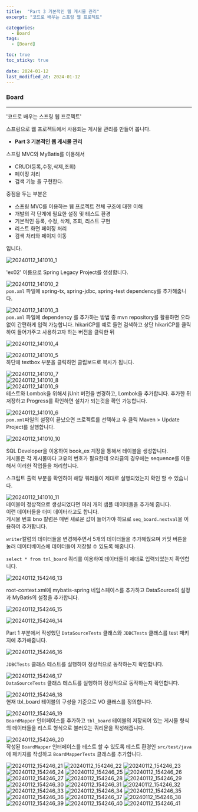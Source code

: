 ```yaml
---
title:  "Part 3 기본적인 웹 게시물 관리"
excerpt: "코드로 배우는 스프링 웹 프로젝트"

categories:
  - Board
tags:
  - [Board]

toc: true
toc_sticky: true
 
date: 2024-01-12
last_modified_at: 2024-01-12
---
```


### Board
---

'코드로 배우는 스프링 웹 프로젝트'

스프링으로 웹 프로젝트에서 사용되는 게시물 관리를 만들어 봅니다.

- **Part 3 기본적인 웹 게시물 관리** 

스프링 MVC와 MyBatis를 이용해서 
- CRUD(등록,수정,삭제,조회)
- 페이징 처리
- 검색 기능
을 구현한다.

중점을 두는 부분은

- 스프링 MVC를 이용하는 웹 프로젝트 전체 구조에 대한 이해
- 개발의 각 단계에 필요한 설정 및 테스트 환경
- 기본적인 등록, 수정, 삭제, 조회, 리스트 구현
- 리스트 화면 페이징 처리
- 검색 처리와 페이지 이동 

입니다.


![20240112_141010_1](https://github.com/daekyeonghan/daekyeonghan.github.io/assets/117332830/cd7d5682-99f2-48b9-a030-c1e4034e26f0)  

'ex02' 이름으로 Spring Legacy Project를 생성합니다.

![20240112_141010_2](https://github.com/daekyeonghan/daekyeonghan.github.io/assets/117332830/ea59980b-6922-4404-b7ad-1323401b1b95)  
`pom.xml` 파일에 spring-tx, spring-jdbc, spring-test dependency를 추가해줍니다.

![20240112_141010_3](https://github.com/daekyeonghan/daekyeonghan.github.io/assets/117332830/5a6e106e-cc98-46d7-a71e-e3bffa1bc6ca)  
`pom.xml` 파일에 dependency 를 추가하는 방법 중 mvn repository를 활용하면 오타없이 간편하게 입력 가능합니다.
hikariCP를 예로 들면 검색하고 상단 hikariCP를 클릭하여 들어가주고 사용하고자 하는 버전을 클릭한 뒤

![20240112_141010_4](https://github.com/daekyeonghan/daekyeonghan.github.io/assets/117332830/03d28133-658c-45bc-9945-b38e304204d6)  


![20240112_141010_5](https://github.com/daekyeonghan/daekyeonghan.github.io/assets/117332830/78fec8e9-3c05-4cc3-bb48-d18cf840d2c1)  
하단에 textbox 부분을 클릭하면 클립보드로 복사가 됩니다.



![20240112_141010_7](https://github.com/daekyeonghan/daekyeonghan.github.io/assets/117332830/a167efc4-44c6-46d5-9974-06195b0870a7)  
![20240112_141010_8](https://github.com/daekyeonghan/daekyeonghan.github.io/assets/117332830/d485f35a-d328-4e28-808a-e8e3d5fbcdb8)  
![20240112_141010_9](https://github.com/daekyeonghan/daekyeonghan.github.io/assets/117332830/ebf8d7a5-f18e-4f31-a752-4abca64e53fe)  
테스트와 Lombok을 위해서 jUnit 버전을 변경하고, Lombok을 추가합니다.
추가한 뒤 저장하고 Progress를 확인하면 설치가 되는것을 확인 가능합니다.

![20240112_141010_6](https://github.com/daekyeonghan/daekyeonghan.github.io/assets/117332830/f9b671f5-e79f-48a2-bbf2-24d137fac06b)  
`pom.xml`파일의 설정이 끝났으면 프로젝트를 선택하고 우 클릭 Maven > Update Project를 실행합니다.

![20240112_141010_10](https://github.com/daekyeonghan/daekyeonghan.github.io/assets/117332830/e7623ce9-d5bf-46a7-af50-0bd7b8e64a0e)  

SQL Developer을 이용하여 book_ex 계정을 통해서 테이블을 생성합니다.  
게시물은 각 게시물마다 고유의 번호가 필요한데 오라클의 경우에는 sequence를 이용해서 이러한 작업들을 처리합니다.

스크립트 출력 부분을 확인하여 해당 쿼리들이 제대로 실행되었는지 확인 할 수 있습니다.  


![20240112_141010_11](https://github.com/daekyeonghan/daekyeonghan.github.io/assets/117332830/544c7c6c-0ee5-4748-b133-4231184a0d78)  
테이블이 정상적으로 생성되었다면 여러 개의 샘플 데이터들을 추가해 줍니다.  
이런 데이터들을 더미 데이터라고도 합니다.  
게시물 번호 bno 칼럼은 매번 새로운 값이 들어가야 하므로 `seq_board.nextval`을 이용하여 추가합니다.

`writer`칼럼의 데이터들을 변경해주면서 5개의 데이터들을 추가해줬으며 커밋 버튼을 눌러 데이터베이스에 데이터들이 저장될 수 있도록 해줍니다.  

`select * from tnl_board` 쿼리를 이용하여 데이터들이 제대로 입력되었는지 확인합니다.  



![20240112_154246_13](https://github.com/daekyeonghan/daekyeonghan.github.io/assets/117332830/b088faef-d33f-4fc3-b2cb-6c41205ac634)  

root-context.xml에 mybatis-spring 네임스페이스를 추가하고 DataSource의 설정과 MyBatis의 설정을 추가합니다.

![20240112_154246_15](https://github.com/daekyeonghan/daekyeonghan.github.io/assets/117332830/78c99a74-b2a1-4576-8d35-3ecc6a8c9605)

![20240112_154246_14](https://github.com/daekyeonghan/daekyeonghan.github.io/assets/117332830/27654738-a447-4084-a5fe-0fad9b3aa50c)  

Part 1 부분에서 작성했던 `DataSourceTests` 클래스와 `JDBCTests` 클래스를 test 패키지에 추가해줍니다.  


![20240112_154246_16](https://github.com/daekyeonghan/daekyeonghan.github.io/assets/117332830/bed67df9-43c0-4fdd-805c-4a76628a7b41)

`JDBCTests` 클래스 테스트를 실행하여 정상적으로 동작하는지 확인합니다.

![20240112_154246_17](https://github.com/daekyeonghan/daekyeonghan.github.io/assets/117332830/c896576d-289f-4253-8988-af6e8fcd6333)  
`DataSourceTests` 클래스 테스트를 실행하여 정상적으로 동작하는지 확인합니다.

![20240112_154246_18](https://github.com/daekyeonghan/daekyeonghan.github.io/assets/117332830/842f52c8-fc7c-4a20-8bcf-f00ec6196057)  
현재 tbl_board 테이블의 구성을 기준으로 VO 클래스를 정의합니다.  

![20240112_154246_19](https://github.com/daekyeonghan/daekyeonghan.github.io/assets/117332830/5ed5286c-0a2d-483f-ba7a-385933869de1)  
`BoardMapper` 인터페이스를 추가하고 `tbl_board` 테이블의 저장되어 있는 게시물 형식의 데이터들을 리스트 형식으로 불러오는 쿼리문을 작성해줍니다.

![20240112_154246_20](https://github.com/daekyeonghan/daekyeonghan.github.io/assets/117332830/6e4b25e4-9152-47f1-ba33-a23a726217a7)  
작성된 `BoardMapper` 인터페이스를 테스트 할 수 있도록 테스트 환경인 `src/test/java`에 패키지를 작성하고 `BoardMapperTests` 클래스를 추가합니다.

![20240112_154246_21](https://github.com/daekyeonghan/daekyeonghan.github.io/assets/117332830/3a4c5a54-7a16-4921-afed-7bee901602fa)
![20240112_154246_22](https://github.com/daekyeonghan/daekyeonghan.github.io/assets/117332830/32c66be5-d636-48db-a3e4-391be463ff75)
![20240112_154246_23](https://github.com/daekyeonghan/daekyeonghan.github.io/assets/117332830/5c2c8781-0e0b-4207-91f3-89d194784a09)
![20240112_154246_24](https://github.com/daekyeonghan/daekyeonghan.github.io/assets/117332830/6ade5505-0c3e-46fa-a351-b1b5bdf9b9ed)
![20240112_154246_25](https://github.com/daekyeonghan/daekyeonghan.github.io/assets/117332830/cd722087-51b3-40b9-9aaf-1db203333659)
![20240112_154246_26](https://github.com/daekyeonghan/daekyeonghan.github.io/assets/117332830/9e86658b-f47d-43ba-b62d-9b5e9c2041e6)
![20240112_154246_27](https://github.com/daekyeonghan/daekyeonghan.github.io/assets/117332830/4a210d70-f40a-42c2-838a-8ba2838e1a3e)
![20240112_154246_28](https://github.com/daekyeonghan/daekyeonghan.github.io/assets/117332830/f85f1b89-a424-4410-9980-c11f0647066e)
![20240112_154246_29](https://github.com/daekyeonghan/daekyeonghan.github.io/assets/117332830/f064f55e-93b0-4883-bba6-6cd314de5465)
![20240112_154246_30](https://github.com/daekyeonghan/daekyeonghan.github.io/assets/117332830/cf4da852-77ab-4dde-934c-5501589cc19f)
![20240112_154246_31](https://github.com/daekyeonghan/daekyeonghan.github.io/assets/117332830/8c7b52d6-d7e8-47b0-891f-b06f2c0ee67c)
![20240112_154246_32](https://github.com/daekyeonghan/daekyeonghan.github.io/assets/117332830/c913d228-f751-4a59-b2e3-2ed34b082129)
![20240112_154246_33](https://github.com/daekyeonghan/daekyeonghan.github.io/assets/117332830/8b14ef16-6d69-4de1-93e2-b698b9c19bf0)
![20240112_154246_34](https://github.com/daekyeonghan/daekyeonghan.github.io/assets/117332830/588e12f0-54c4-4270-8341-8caec2152ceb)
![20240112_154246_35](https://github.com/daekyeonghan/daekyeonghan.github.io/assets/117332830/68afb5db-7279-4ca4-ad17-ae44a6d54de1)
![20240112_154246_36](https://github.com/daekyeonghan/daekyeonghan.github.io/assets/117332830/18788248-7e49-4b72-8f3a-dcbf0d0e8cad)
![20240112_154246_37](https://github.com/daekyeonghan/daekyeonghan.github.io/assets/117332830/e5b4061c-6a1b-4ffa-9cfa-4ef26513934b)
![20240112_154246_38](https://github.com/daekyeonghan/daekyeonghan.github.io/assets/117332830/403611c6-330b-4077-84ec-b0fe8d7fff2b)
![20240112_154246_39](https://github.com/daekyeonghan/daekyeonghan.github.io/assets/117332830/3cbc0ce8-b29e-46b3-add3-b6979b11f330)
![20240112_154246_40](https://github.com/daekyeonghan/daekyeonghan.github.io/assets/117332830/81ba6461-47ba-4a40-8604-9e23e4dec27e)
![20240112_154246_41](https://github.com/daekyeonghan/daekyeonghan.github.io/assets/117332830/89caef96-3b26-4e00-b079-b6e10459c3e1)
